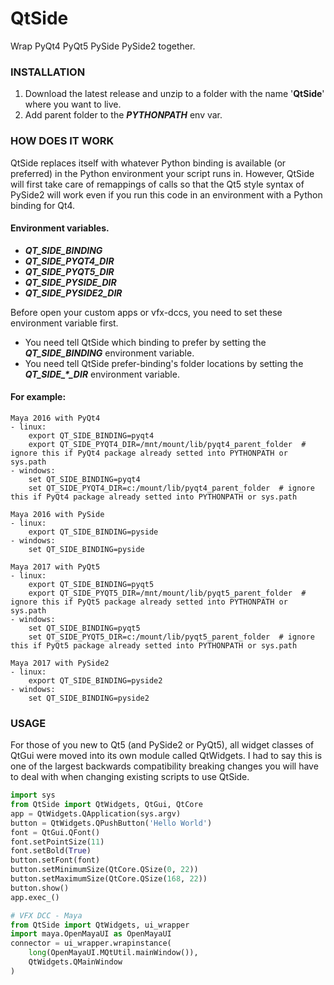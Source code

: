 # QtSide
Wrap PyQt4 PyQt5 PySide PySide2 together.

### INSTALLATION
1. Download the latest release and unzip to a folder with the name '**QtSide**' where you want to live.
2. Add parent folder to the **_PYTHONPATH_** env var.

### HOW DOES IT WORK
QtSide replaces itself with whatever Python binding is available (or preferred) in the Python environment your script runs in. 
However, QtSide will first take care of remappings of calls so that the Qt5 style syntax of PySide2 will work even if you run 
this code in an environment with a Python binding for Qt4.

#### Environment variables.
* **_QT_SIDE_BINDING_**
* **_QT_SIDE_PYQT4_DIR_**
* **_QT_SIDE_PYQT5_DIR_**
* **_QT_SIDE_PYSIDE_DIR_**
* **_QT_SIDE_PYSIDE2_DIR_**

Before open your custom apps or vfx-dccs, you need to set these environment variable first.
- You need tell QtSide which binding to prefer by setting the **_QT_SIDE_BINDING_** environment variable.
- You need tell QtSide prefer-binding's folder locations by setting the **_QT_SIDE\_\*\_DIR_** environment variable.

#### For example:
```
Maya 2016 with PyQt4
- linux:
    export QT_SIDE_BINDING=pyqt4
    export QT_SIDE_PYQT4_DIR=/mnt/mount/lib/pyqt4_parent_folder  # ignore this if PyQt4 package already setted into PYTHONPATH or sys.path
- windows:
    set QT_SIDE_BINDING=pyqt4
    set QT_SIDE_PYQT4_DIR=c:/mount/lib/pyqt4_parent_folder  # ignore this if PyQt4 package already setted into PYTHONPATH or sys.path

Maya 2016 with PySide
- linux:
    export QT_SIDE_BINDING=pyside
- windows:
    set QT_SIDE_BINDING=pyside

Maya 2017 with PyQt5
- linux:
    export QT_SIDE_BINDING=pyqt5
    export QT_SIDE_PYQT5_DIR=/mnt/mount/lib/pyqt5_parent_folder  # ignore this if PyQt5 package already setted into PYTHONPATH or sys.path
- windows:
    set QT_SIDE_BINDING=pyqt5
    set QT_SIDE_PYQT5_DIR=c:/mount/lib/pyqt5_parent_folder  # ignore this if PyQt5 package already setted into PYTHONPATH or sys.path

Maya 2017 with PySide2
- linux:
    export QT_SIDE_BINDING=pyside2
- windows:
    set QT_SIDE_BINDING=pyside2
```  
### USAGE
For those of you new to Qt5 (and PySide2 or PyQt5), all widget classes of QtGui were moved into its own module called QtWidgets. 
I had to say this is one of the largest backwards compatibility breaking changes you will have to deal with 
when changing existing scripts to use QtSide.

```python
import sys
from QtSide import QtWidgets, QtGui, QtCore
app = QtWidgets.QApplication(sys.argv)
button = QtWidgets.QPushButton('Hello World')
font = QtGui.QFont()
font.setPointSize(11)
font.setBold(True)
button.setFont(font)
button.setMinimumSize(QtCore.QSize(0, 22))
button.setMaximumSize(QtCore.QSize(168, 22))
button.show()
app.exec_()
```

```python
# VFX DCC - Maya
from QtSide import QtWidgets, ui_wrapper
import maya.OpenMayaUI as OpenMayaUI
connector = ui_wrapper.wrapinstance(
    long(OpenMayaUI.MQtUtil.mainWindow()),
    QtWidgets.QMainWindow
)
```
